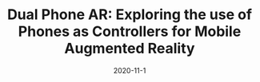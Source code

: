 ---
title:  "Dual Phone AR: Exploring the use of Phones as Controllers for Mobile Augmented Reality"
publication: "side"
authors: "**Rishi Vanukuru**, Amarnath Murugan, and Jayesh Pillai. 2020"
year: "2020"
date: 2020-11-1
venue: "26th ACM Symposium on Virtual Reality Software and Technology (VRST ’20)."
PDF: /assets/documents/papers/vrst2020.pdf
website: "https://doi.org/10.1145/3385956.3422113"
header:
    teaser: /assets/img/publications/vrst2020.jpg
layout: publications    
---